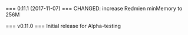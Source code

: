
=== 0.11.1 (2017-11-07) ===
CHANGED: increase Redmien minMemory to 256M

=== v0.11.0 ===
Initial release for Alpha-testing
